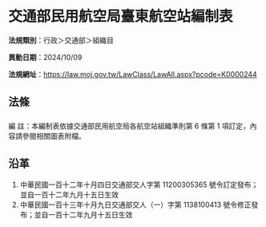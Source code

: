 # 交通部民用航空局臺東航空站編制表

**法規類別**：行政＞交通部＞組織目

**異動日期**：2024/10/09  

**法規網址**：https://law.moj.gov.tw/LawClass/LawAll.aspx?pcode=K0000244





## 法條
##### 
編      註：本編制表依據交通部民用航空局各航空站組織準則第 6  條第 1  項訂定，內容請參閱相關圖表附檔。

## 沿革
1. 中華民國一百十二年十月四日交通部交人字第 11200305365  號令訂定發布；並自一百十二年九月十五日生效
1. 中華民國一百十三年十月九日交通部交人（一）字第 1138100413 號令修正發布；並自一百十二年九月十五日生效
